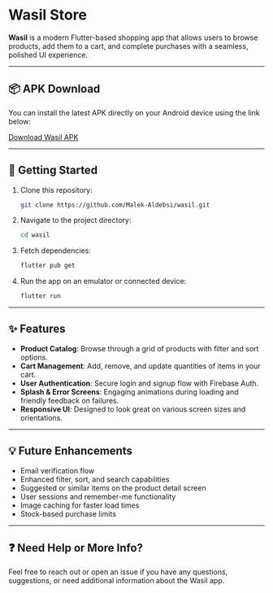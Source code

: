 # Wasil Store

**Wasil** is a modern Flutter-based shopping app that allows users to browse products, add them to a cart, and complete purchases with a seamless, polished UI experience.

---

## 📦 APK Download

You can install the latest APK directly on your Android device using the link below:

[Download Wasil APK](https://drive.google.com/file/d/130QI8mvSqMKVCS1Pf25oCx33zcv2iJy7/view?usp=sharing)

---

## 🚀 Getting Started

1. Clone this repository:

   ```bash
   git clone https://github.com/Malek-Aldebsi/wasil.git
   ```
2. Navigate to the project directory:

   ```bash
   cd wasil
   ```
3. Fetch dependencies:

   ```bash
   flutter pub get
   ```
4. Run the app on an emulator or connected device:

   ```bash
   flutter run
   ```

---

## ✨ Features

* **Product Catalog**: Browse through a grid of products with filter and sort options.
* **Cart Management**: Add, remove, and update quantities of items in your cart.
* **User Authentication**: Secure login and signup flow with Firebase Auth.
* **Splash & Error Screens**: Engaging animations during loading and friendly feedback on failures.
* **Responsive UI**: Designed to look great on various screen sizes and orientations.

---

## 💡 Future Enhancements

* Email verification flow
* Enhanced filter, sort, and search capabilities
* Suggested or similar items on the product detail screen
* User sessions and remember-me functionality
* Image caching for faster load times
* Stock-based purchase limits

---

## ❓ Need Help or More Info?

Feel free to reach out or open an issue if you have any questions, suggestions, or need additional information about the Wasil app.
